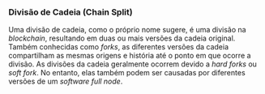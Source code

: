 ### Divisão de Cadeia (Chain Split)

Uma divisão de cadeia, como o próprio nome sugere, é uma divisão na _blockchain_, resultando em duas ou mais versões da cadeia original. Também conhecidas como _forks_, as diferentes versões da cadeia compartilham as mesmas origens e história até o ponto em que ocorre a divisão. As divisões da cadeia geralmente ocorrem devido a _hard forks_ ou _soft fork_. No entanto, elas também podem ser causadas por diferentes versões de um _software full node_.
